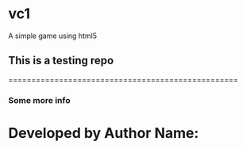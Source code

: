 # vc1
A simple game using html5

## This is a testing repo 
==================================================
### Some more info 

# Developed by Author Name: 
